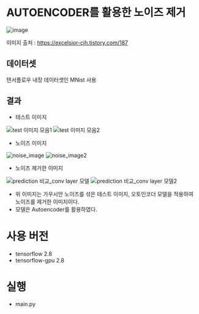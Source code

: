 # AUTOENCODER를 활용한 노이즈 제거 
![image](https://github.com/NamOhSeung/Oh-Seung-Nam/assets/98510923/cc920e0f-a05a-4dcb-af94-92f5704ce305)

이미지 출처 : https://excelsior-cjh.tistory.com/187

## 데이터셋
텐서플로우 내장 데이터셋인 MNist 사용

## 결과

- 테스트 이미지

![test 이미지 모음1](https://github.com/NamOhSeung/Oh-Seung-Nam/assets/98510923/e83f3635-77b1-42f7-80d2-63b053ccf801)
![test 이미지 모음2](https://github.com/NamOhSeung/Oh-Seung-Nam/assets/98510923/a134a147-abe4-45e7-ba05-bc1d4fb8ef7b)

- 노이즈 이미지


![noise_image](https://github.com/NamOhSeung/Oh-Seung-Nam/assets/98510923/15d2f8d3-dcfe-4ba9-b784-d115aa0f0f24)
![noise_image2](https://github.com/NamOhSeung/Oh-Seung-Nam/assets/98510923/fda3323d-e81c-4332-9930-1397555c21fa)

- 노이즈 제거한 이미지


![prediction 비교_conv layer 모델](https://github.com/NamOhSeung/Oh-Seung-Nam/assets/98510923/13114dbe-cfba-4f9f-84f9-69019cd5bce3)
![prediction 비교_conv layer 모델2](https://github.com/NamOhSeung/Oh-Seung-Nam/assets/98510923/fadb79d7-e7e1-46d6-a147-71db17e3ec9f)

- 위 이미지는 가우시안 노이즈를 섞은 테스트 이미지, 오토인코더 모델을 적용하여 노이즈를 제거한 이미지이다.
- 모델은 Autoencoder를 활용하였다.

# 사용 버전
- tensorflow 2.8
- tensorflow-gpu 2.8

# 실행
- main.py
